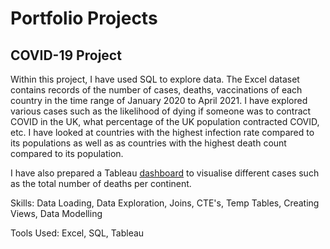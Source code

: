 # Portfolio Projects 

## COVID-19 Project
Within this project, I have used SQL to explore data. The Excel dataset contains records of the number of cases, deaths, vaccinations of each country in the time range of January 2020 to April 2021. I have explored various cases such as the likelihood of dying if someone was to contract COVID in the UK, what percentage of the UK population contracted COVID, etc. I have looked at countries with the highest infection rate compared to its populations as well as as countries with the highest death count compared to its population.

I have also prepared a Tableau [dashboard](https://public.tableau.com/app/profile/tasnia.begum/viz/COVIDProjectDashboard_17601155696200/Dashboard1) to visualise different cases such as the total number of deaths per continent. 

Skills: Data Loading, Data Exploration, Joins, CTE's, Temp Tables, Creating Views, Data Modelling

Tools Used: Excel, SQL, Tableau 
